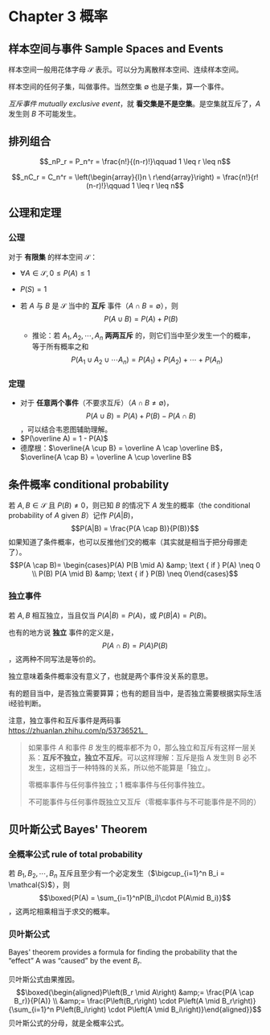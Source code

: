 # Chapter 3 概率

## 样本空间与事件 Sample Spaces and Events

样本空间一般用花体字母 $\mathcal{S}$ 表示。可以分为离散样本空间、连续样本空间。

样本空间的任何子集，叫做事件。当然空集 $\emptyset$ 也是子集，算一个事件。

*互斥事件 mutually exclusive event*，就 **看交集是不是空集**。是空集就互斥了，$A$ 发生则 $B$ 不可能发生。

## 排列组合

$$_nP_r = P_n^r = \frac{n!}{(n-r)!}\qquad 1 \leq r \leq n$$

$$_nC_r = C_n^r = \left(\begin{array}{l}n \ r\end{array}\right) = \frac{n!}{r!(n-r)!}\qquad 1 \leq r \leq n$$

## 公理和定理

### 公理

对于 **有限集** 的样本空间 $\mathcal{S}$：

*   $\forall A \in \mathcal{S}, 0 \leq P(A) \leq 1$
*   $P(S) = 1$
*   若 $A$ 与 $B$ 是 $\mathcal{S}$ 当中的 **互斥** 事件（$A \cap B = \emptyset$），则 $$P(A \cup B) = P(A) + P(B)$$

    *   推论：若 $A_1, A_2, \cdots, A_n$ **两两互斥** 的，则它们当中至少发生一个的概率，等于所有概率之和 $$P(A_1 \cup A_2 \cup \cdots A_n) = P(A_1) + P(A_2) + \cdots + P(A_n)$$

### 定理

*   对于 **任意两个事件**（不要求互斥）（$A \cap B \not= \emptyset$)，$$P(A \cup B) = P(A) + P(B) - P(A \cap B)$$，可以结合韦恩图辅助理解。
*   $P(\overline A) = 1 - P(A)$
*   德摩根：$\overline{A \cup B} = \overline A \cap \overline B$，$\overline{A \cap B} = \overline A \cup \overline B$

## 条件概率 conditional probability

若 $A, B \in \mathcal{S}$ 且 $P(B) \not= 0$，则已知 $B$ 的情况下 $A$ 发生的概率（the conditional probability of $A$ given $B$）记作 $P(A|B)$，$$P(A|B) = \frac{P(A \cap B)}{P(B)}$$
如果知道了条件概率，也可以反推他们交的概率（其实就是相当于把分母挪走了）。$$P(A \cap B)= \begin{cases}P(A) P(B \mid A) &amp; \text { if } P(A) \neq 0 \\ P(B) P(A \mid B) &amp; \text { if } P(B) \neq 0\end{cases}$$

### 独立事件

若 $A, B$ 相互独立，当且仅当 $P(A|B)=P(A)$，或 $P(B|A)=P(B)$。

也有的地方说 **独立** 事件的定义是，$$P(A \cap B) = P(A)P(B)$$，这两种不同写法是等价的。

独立意味着条件概率没有意义了，也就是两个事件没关系的意思。

有的题目当中，是否独立需要算算；也有的题目当中，是否独立需要根据实际生活i经验判断。

注意，独立事件和互斥事件是两码事 https://zhuanlan.zhihu.com/p/53736521。

> 如果事件 $A$ 和事件 $B$ 发生的概率都不为 $0$，那么独立和互斥有这样一层关系：**互斥不独立，独立不互斥**。可以这样理解：互斥是指 A 发生则 B 必不发生，这相当于一种特殊的关系，所以他不能算是「独立」。
>
> 零概率事件与任何事件独立；$1$ 概率事件与任何事件独立。
>
> 不可能事件与任何事件既独立又互斥（零概率事件与不可能事件是不同的）

## 贝叶斯公式 Bayes' Theorem

### 全概率公式 rule of total probability

若 $B_1, B_2, \cdots, B_n$ 互斥且至少有一个必定发生（$\bigcup_{i=1}^n B_i = \mathcal{S}$），则 $$\boxed{P(A) = \sum_{i=1}^nP(B_i)\cdot P(A\mid B_i)}$$，这两坨相乘相当于求交的概率。

### 贝叶斯公式

Bayes' theorem provides a formula for finding the probability that the “effect” A was “caused” by the event $B_r$.

贝叶斯公式由果推因。$$\boxed{\begin{aligned}P\left(B_r \mid A\right) &amp;= \frac{P(A \cap B_r)}{P(A)} \\ &amp;= \frac{P\left(B_r\right) \cdot P\left(A \mid B_r\right)}{\sum_{i=1}^n P\left(B_i\right) \cdot P\left(A \mid B_i\right)}\end{aligned}}$$
贝叶斯公式的分母，就是全概率公式。
